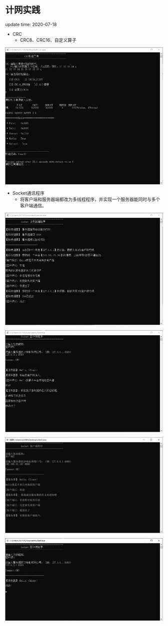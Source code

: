 # 计网实践

update time: 2020-07-18

- CRC
  - CRC8、CRC16、自定义算子

![CRC](./CRC/CRC.jpg)

- Socket通讯程序
  - 将客户端和服务器端都改为多线程程序，并实现一个服务器能同时与多个客户端通信。

![server](./socket/服务器.jpg)

![client1](./socket/客户端1.jpg)

![client2](./socket/客户端2.jpg)

![client3](./socket/客户端3.jpg)